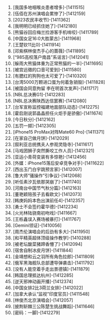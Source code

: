 
1. [我国多地咽喉炎患者增多]-[1411515]
1. [伍佰在苏州演唱会累惨了]-[1412159]
1. [2023农民丰收节]-[1411362]
1. [我明明已经抓住她了]-[1412180]
1. [熊猫谷回应梅兰捡游客手机啃咬]-[1411789]
1. [中国女足16:0大胜蒙古]-[1411968]
1. [王楚钦11比0]-[1411914]
1. [邓紫棋林俊杰手心的蔷薇]-[1411895]
1. [“985高校落户南昌”系谣言]-[1412041]
1. [躲雨大熊猫体重为正常熊猫的一半]-[1411695]
1. [被宫远徵的口音可爱到]-[1411580]
1. [有腮红的狗狗也太可爱了]-[1410320]
1. [台湾5000万颗进口蛋为何着急销毁]-[1411828]
1. [被国会同意拘留 李在明首次发声]-[1411717]
1. [NBL总决赛G1]-[1412283]
1. [NBL总决赛陕西达信罢赛]-[1412080]
1. [台军宣称监控福建地面部队动态]-[1412275]
1. [霍启刚说郭晶晶担任火炬手是骄傲]-[1411674]
1. [今日秋分]-[1412162]
1. [五罚一掷]-[1412305]
1. [iPhone15 ProMax对阵Mate60 Pro]-[1411371]
1. [在家自己做月饼]-[1412029]
1. [叙利亚总统携夫人参观灵隐寺]-[1411617]
1. [马戏团狮子突然撕咬工作人员]-[1412321]
1. [亚运小青荷变装有多惊艳]-[1412456]
1. [外媒：iPhone15落后安卓竞争对手]-[1411622]
1. [西出玉门白宇跳预言家]-[1412007]
1. [鲁大师“骚操作”引争议]-[1412068]
1. [听任素汐瓦依那哭崩了]-[1411740]
1. [河南台中国节气秋分篇]-[1412163]
1. [董艳颖陪孩子去看欧文]-[1412073]
1. [韩庚妈妈本色出演前任4]-[1412357]
1. [勇士不会签约霍华德]-[1412234]
1. [火光林陆骁南初吻戏]-[1411667]
1. [王栎鑫误入赛场被暴打]-[1411767]
1. [Gemini领证]-[1410056]
1. [周杰伦演唱会的后劲有多大]-[1411950]
1. [和平精英超体顶级操作教学]-[1410288]
1. [被老坛酸菜猪蹄香懵了]-[1412094]
1. [宿舍自制冰皮月饼]-[1411844]
1. [金靖想和云之羽所有角色拉郎]-[1411809]
1. [俄军黑海舰队总部遭导弹袭击]-[1411792]
1. [没有人能空着手走出景德镇]-[1411879]
1. [韩国总理抵达杭州]-[1412285]
1. [逆天邪神动画开播]-[1412374]
1. [中国女排2比3荷兰女排]-[1412022]
1. [加拿大承认“监视”印度官员]-[1411548]
1. [林俊杰北京演唱会]-[1412057]
1. [披荆斩棘三公陈楚生挑战舞蹈]-[1411646]
1. [密码：一脚]-[1412279]